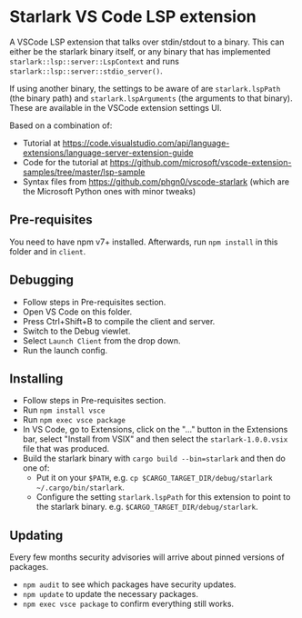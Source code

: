 # Starlark VS Code LSP extension

A VSCode LSP extension that talks over stdin/stdout to a binary. This can either be the starlark binary itself, or any binary that has implemented `starlark::lsp::server::LspContext` and runs `starlark::lsp::server::stdio_server()`.

If using another binary, the settings to be aware of are `starlark.lspPath` (the binary path) and `starlark.lspArguments` (the arguments to that binary). These are available in the VSCode extension settings UI.

Based on a combination of:

* Tutorial at https://code.visualstudio.com/api/language-extensions/language-server-extension-guide
* Code for the tutorial at https://github.com/microsoft/vscode-extension-samples/tree/master/lsp-sample
* Syntax files from https://github.com/phgn0/vscode-starlark (which are the Microsoft Python ones with minor tweaks)

## Pre-requisites

You need to have npm v7+ installed. Afterwards, run `npm install` in this folder and in `client`.

## Debugging

- Follow steps in Pre-requisites section.
- Open VS Code on this folder.
- Press Ctrl+Shift+B to compile the client and server.
- Switch to the Debug viewlet.
- Select `Launch Client` from the drop down.
- Run the launch config.

## Installing

- Follow steps in Pre-requisites section.
- Run `npm install vsce`
- Run `npm exec vsce package`
- In VS Code, go to Extensions, click on the "..." button in the Extensions bar, select "Install from VSIX" and then select the `starlark-1.0.0.vsix` file that was produced.
- Build the starlark binary with `cargo build --bin=starlark` and then do one of:
  - Put it on your `$PATH`, e.g. `cp $CARGO_TARGET_DIR/debug/starlark ~/.cargo/bin/starlark`.
  - Configure the setting `starlark.lspPath` for this extension to point to the starlark binary. e.g. `$CARGO_TARGET_DIR/debug/starlark`.

## Updating

Every few months security advisories will arrive about pinned versions of packages.

* `npm audit` to see which packages have security updates.
* `npm update` to update the necessary packages.
* `npm exec vsce package` to confirm everything still works.

